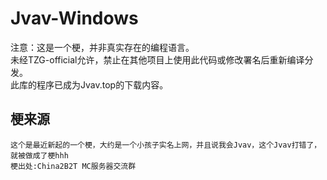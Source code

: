 # Jvav-Windows
注意：这是一个梗，并非真实存在的编程语言。   
未经TZG-official允许，禁止在其他项目上使用此代码或修改署名后重新编译分发。   
此库的程序已成为Jvav.top的下载内容。
## 梗来源
```
这个是最近新起的一个梗，大约是一个小孩子实名上网，并且说我会Jvav，这个Jvav打错了，就被做成了梗hhh
梗出处:China2B2T MC服务器交流群
```
